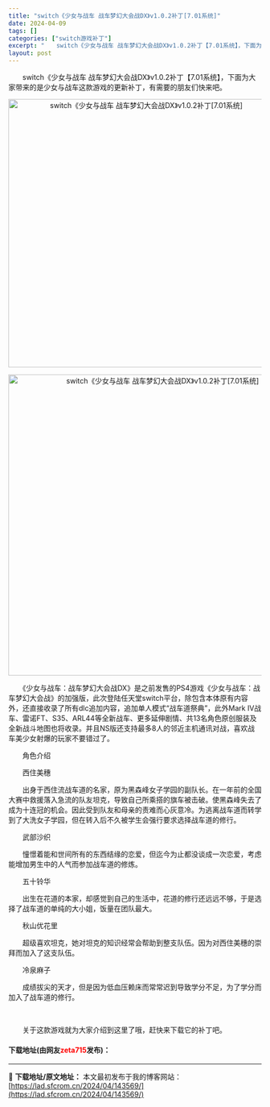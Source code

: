 ```yaml
---
title: "switch《少女与战车 战车梦幻大会战DX》v1.0.2补丁[7.01系统]"
date: 2024-04-09
tags: []
categories: ["switch游戏补丁"]
excerpt: "　　switch《少女与战车 战车梦幻大会战DX》v1.0.2补丁【7.01系统】，下面为大家带来的是少女与战车这款游戏的更新补丁，有需要的朋友们快来吧。 　　《少女与战车：战车梦幻大会战DX》是之前发售的PS4游戏《少女与战车：战车梦幻大会战》的加强版，此次登陆任天堂switch平台，除包含本体原&hellip;"
layout: post
---
```


 <p>　　switch《少女与战车 战车梦幻大会战DX》v1.0.2补丁【7.01系统】，下面为大家带来的是少女与战车这款游戏的更新补丁，有需要的朋友们快来吧。</p> <p align="center"><img align="" border="0" src="https://lad.sfcrom.cn/wp-content/uploads/2024/04/20240409_6615233fa492b.webp" width="533" alt="switch《少女与战车 战车梦幻大会战DX》v1.0.2补丁[7.01系统]" /></p> <p align="center"><img align="" border="0" src="https://lad.sfcrom.cn/wp-content/uploads/2024/04/20240409_661523401f6ff.webp" width="598" alt="switch《少女与战车 战车梦幻大会战DX》v1.0.2补丁[7.01系统]" /></p> <p>　　《少女与战车：战车梦幻大会战DX》是之前发售的PS4游戏《少女与战车：战车梦幻大会战》的加强版，此次登陆任天堂switch平台，除包含本体原有内容外，还直接收录了所有dlc追加内容，追加单人模式&ldquo;战车道祭典&rdquo;，此外Mark Ⅳ战车、雷诺FT、S35、ARL44等全新战车、更多延伸剧情、共13名角色原创服装及全新战斗地图也将收录。并且NS版还支持最多8人的邻近主机通讯对战，喜欢战车美少女射爆的玩家不要错过了。</p> <p>　　角色介绍</p> <p>　　西住美穗</p> <p>　　出身于西住流战车道的名家，原为黑森峰女子学园的副队长。在一年前的全国大赛中救援落入急流的队友坦克，导致自己所乘搭的旗车被击破。使黑森峰失去了成为十连冠的机会。因此受到队友和母亲的责难而心灰意冷。为逃离战车道而转学到了大洗女子学园，但在转入后不久被学生会强行要求选择战车道的修行。</p> <p>　　武部沙织</p> <p>　　憧憬着能和世间所有的东西结缘的恋爱，但迄今为止都没谈成一次恋爱，考虑能增加男生中的人气而参加战车道的修炼。</p> <p>　　五十铃华</p> <p>　　出生在花道的本家，却感觉到自己的生活中，花道的修行还远远不够，于是选择了战车道的单纯的大小姐，饭量在团队最大。</p> <p>　　秋山优花里</p> <p>　　超级喜欢坦克，她对坦克的知识经常会帮助到整支队伍。因为对西住美穗的崇拜而加入了这支队伍。</p> <p>　　冷泉麻子</p> <p>　　成绩拔尖的天才，但是因为低血压赖床而常常迟到导致学分不足，为了学分而加入了战车道的修行。</p> <p>&nbsp;</p> <p>　　关于这款游戏就为大家介绍到这里了哦，赶快来下载它的补丁吧。</p> <p><h4>下载地址(由网友<font color="red">zeta715</font>发布)：</h4></p> 

---
📖 **下载地址/原文地址：** 本文最初发布于我的博客网站：[https://lad.sfcrom.cn/2024/04/143569/](https://lad.sfcrom.cn/2024/04/143569/)

